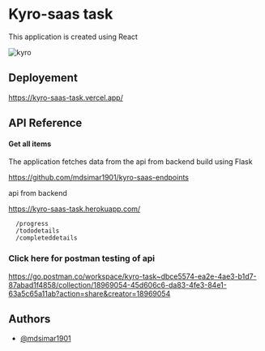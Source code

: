 
# Kyro-saas task

This application is created using React


![kyro](https://user-images.githubusercontent.com/66200713/160284240-e2e69697-14c9-4e31-a04a-a34e31703706.png)




## Deployement

https://kyro-saas-task.vercel.app/


## API Reference

#### Get all items

The application fetches data from the api from backend build using Flask


https://github.com/mdsimar1901/kyro-saas-endpoints

api from backend

https://kyro-saas-task.herokuapp.com/


```endpoints
  /progress
  /tododetails
  /completeddetails
```
### Click here for postman testing of api
https://go.postman.co/workspace/kyro-task~dbce5574-ea2e-4ae3-b1d7-87abad1f4858/collection/18969054-45d606c6-da83-4fe3-84e1-63a5c65a11ab?action=share&creator=18969054
## Authors

- [@mdsimar1901](https://www.github.com/mdsimar1901)


